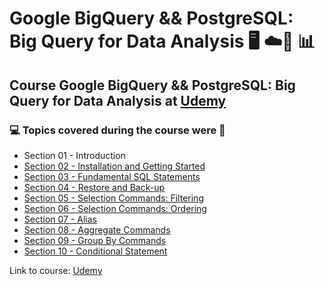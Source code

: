 # Google BigQuery && PostgreSQL: Big Query for Data Analysis 🖥️ ☁️:game_die: :bar_chart:
## Course Google BigQuery && PostgreSQL: Big Query for Data Analysis at [Udemy](https://www.udemy.com/course/google-bigquery-and-postgresql-sql-for-data-analysis/)
### 💻 Topics covered during the course were 🚀
- Section 01 - Introduction
- [Section 02 - Installation and Getting Started](https://github.com/romulovieira777/Google_BigQuery_PostgreSQL/tree/main/Section%2002%20-%20Installation%20and%20Getting%20Started)
- [Section 03 - Fundamental SQL Statements](https://github.com/romulovieira777/Google_BigQuery_PostgreSQL/tree/main/Section%2003%20-%20Fundamental%20SQL%20Statements)
- [Section 04 - Restore and Back-up](https://github.com/romulovieira777/Google_BigQuery_PostgreSQL/tree/main/Section%2004%20-%20Restore%20and%20Back-up)
- [Section 05 - Selection Commands: Filtering](https://github.com/romulovieira777/Google_BigQuery_PostgreSQL/tree/main/Section%2005%20-%20Selection%20Commands%20Filtering)
- [Section 06 - Selection Commands: Ordering](https://github.com/romulovieira777/Google_BigQuery_PostgreSQL/tree/main/Section%2006%20-%20%20Selection%20commands)
- [Section 07 - Alias](https://github.com/romulovieira777/Google_BigQuery_PostgreSQL/tree/main/Section%2007%20-%20Alias)
- [Section 08 - Aggregate Commands](https://github.com/romulovieira777/Google_BigQuery_PostgreSQL/tree/main/Section%2008%20-%20Aggregate%20Commands)
- [Section 09 - Group By Commands](https://github.com/romulovieira777/Google_BigQuery_PostgreSQL/tree/main/Section%2009%20-%20Group%20By%20Commands)
- [Section 10 - Conditional Statement](https://github.com/romulovieira777/Google_BigQuery_PostgreSQL/tree/main/Section%2010%20-%20Conditional%20Statement)


Link to course: [Udemy](https://www.udemy.com/course/google-bigquery-and-postgresql-sql-for-data-analysis/)